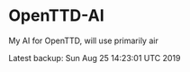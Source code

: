# OpenTTD-AI
My AI for OpenTTD, will use primarily air

Latest backup: Sun Aug 25 14:23:01 UTC 2019
